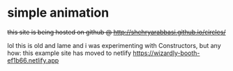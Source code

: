 simple animation
=======

~~this site is being hosted on github @  http://shehryarabbasi.github.io/circles/~~

lol this is old and lame and i was experimenting with Constructors, but any how: this example site has moved to netlify https://wizardly-booth-ef1b66.netlify.app
